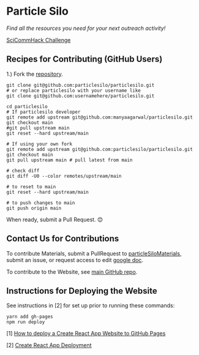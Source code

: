 # Particle Silo

*Find all the resources you need for your next outreach activity!*

[SciCommHack Challenge](https://www.scicommhack.com/challenges)

## Recipes for Contributing (GitHub Users)

1.) Fork the [repository](https://github.com/particlesilo/particlesilo).

```
git clone git@github.com:particlesilo/particlesilo.git
# or replace particlesilo with your username like
git clone git@github.com:usernamehere/particlesilo.git

cd particlesilo
# If particlesilo developer
git remote add upstream git@github.com:manyaagarwal/particlesilo.git
git checkout main
#git pull upstream main
git reset --hard upstream/main

# If using your own fork
git remote add upstream git@github.com:particlesilo/particlesilo.git
git checkout main
git pull upstream main # pull latest from main

# check diff
git diff -U0 --color remotes/upstream/main

# to reset to main
git reset --hard upstream/main

# to push changes to main
git push origin main

```
When ready, submit a Pull Request. :blush:

## Contact Us for Contributions

To contribute Materials, submit a PullRequest to [particleSiloMaterials](https://github.com/particlesilo/particleSiloMaterials), submit an issue, or request access to edit [google doc](https://docs.google.com/document/d/1AovmDnv4CGlxgUzkjo2h-qfyWXPYA-t1lLEsEsLvfmU/edit).

To contribute to the Website, see [main GitHub repo](https://github.com/particlesilo/particlesilo).

## Instructions for Deploying the Website
See instructions in [2] for set up prior to running these commands:

```
yarn add gh-pages
npm run deploy
```

[1] [How to deploy a Create React App Website to GitHub Pages](https://www.youtube.com/watch?v=ctLFWAanxcI)

[2] [Create React App Deployment](https://create-react-app.dev/docs/deployment/)

